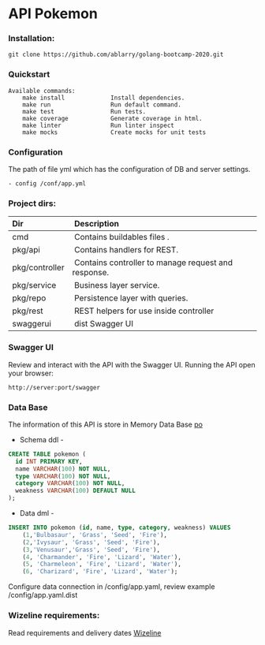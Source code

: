 # API Pokemon

### Installation:

```
git clone https://github.com/ablarry/golang-bootcamp-2020.git
```

### Quickstart
```
Available commands:
	make install			 Install dependencies.
	make run			     Run default command.
	make test			     Run tests.
	make coverage			 Generate coverage in html.
	make linter              Run linter inspect
	make mocks               Create mocks for unit tests
```
### Configuration

The path of  file yml which has the configuration of DB and server settings.
```
- config /conf/app.yml
```

### Project dirs:

| Dir | Description |
|:---|:---|
| cmd               | Contains buildables files . |
| pkg/api           | Contains handlers for REST. |
| pkg/controller    | Contains controller to manage request and response. |
| pkg/service       | Business layer service. |
| pkg/repo          | Persistence layer with queries. |
| pkg/rest          | REST helpers for use inside controller |
| swaggerui         | dist Swagger UI|
  
### Swagger UI

Review and interact with the API with the Swagger UI.
Running the API open your browser:
```
http://server:port/swagger
```
### Data Base
The information of this API is store in Memory Data Base [po](https://www.elephantsql.com/)

* Schema ddl - 
``` sql
CREATE TABLE pokemon (
  id INT PRIMARY KEY,
  name VARCHAR(100) NOT NULL,
  type VARCHAR(100) NOT NULL,
  category VARCHAR(100) NOT NULL,
  weakness VARCHAR(100) DEFAULT NULL
);
``` 
* Data dml - 

``` sql
INSERT INTO pokemon (id, name, type, category, weakness) VALUES
    (1,'Bulbasaur', 'Grass', 'Seed', 'Fire'),
    (2,'Ivysaur', 'Grass', 'Seed', 'Fire'),
    (3,'Venusaur','Grass', 'Seed', 'Fire'),
    (4, 'Charmander', 'Fire', 'Lizard', 'Water'),
    (5, 'Charmeleon', 'Fire', 'Lizard', 'Water'),
    (6, 'Charizard', 'Fire', 'Lizard', 'Water');
``` 
Configure data connection in /config/app.yaml, review example /config/app.yaml.dist

### Wizeline requirements:
Read requirements and delivery dates [Wizeline](REQUIREMENTS.md)
